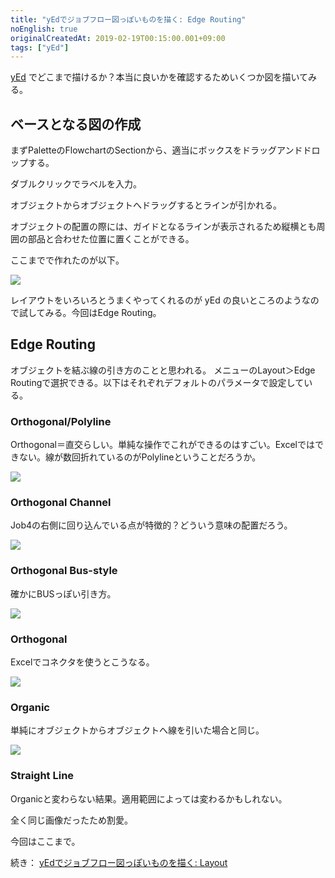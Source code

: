 ```yaml
---
title: "yEdでジョブフロー図っぽいものを描く: Edge Routing"
noEnglish: true
originalCreatedAt: 2019-02-19T00:15:00.001+09:00
tags: ["yEd"]
---
```

[yEd](https://www.yworks.com/products/yed) でどこまで描けるか？本当に良いかを確認するためいくつか図を描いてみる。

## ベースとなる図の作成

まずPaletteのFlowchartのSectionから、適当にボックスをドラッグアンドドロップする。

ダブルクリックでラベルを入力。

オブジェクトからオブジェクトへドラッグするとラインが引かれる。

オブジェクトの配置の際には、ガイドとなるラインが表示されるため縦横とも周囲の部品と合わせた位置に置くことができる。

ここまでで作れたのが以下。

![](/img/2019-02-yed-edge-routing_1.png)

レイアウトをいろいろとうまくやってくれるのが yEd の良いところのようなので試してみる。今回はEdge Routing。
<!--more-->
## Edge Routing

オブジェクトを結ぶ線の引き方のことと思われる。
メニューのLayout＞Edge Routingで選択できる。以下はそれぞれデフォルトのパラメータで設定している。

### Orthogonal/Polyline

Orthogonal＝直交らしい。単純な操作でこれができるのはすごい。Excelではできない。線が数回折れているのがPolylineということだろうか。

![](/img/2019-02-yed-edge-routing_2.png)

### Orthogonal Channel

Job4の右側に回り込んでいる点が特徴的？どういう意味の配置だろう。

![](/img/2019-02-yed-edge-routing_3.png)

### Orthogonal Bus-style

確かにBUSっぽい引き方。

![](/img/2019-02-yed-edge-routing_4.png)

### Orthogonal

Excelでコネクタを使うとこうなる。

![](/img/2019-02-yed-edge-routing_5.png)

### Organic

単純にオブジェクトからオブジェクトへ線を引いた場合と同じ。

![](/img/2019-02-yed-edge-routing_6.png)

### Straight Line

Organicと変わらない結果。適用範囲によっては変わるかもしれない。

全く同じ画像だったため割愛。

今回はここまで。

続き： [yEdでジョブフロー図っぽいものを描く: Layout](/ja/post/2019/02/yed-layout/)
